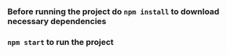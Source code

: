 ### Before running the project do `npm install` to download necessary dependencies
### `npm start` to run the project
